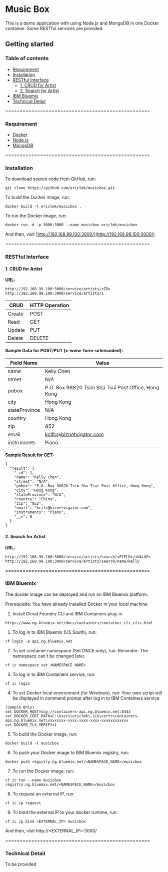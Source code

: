 # Music Box
This is a demo application with using Node.js and MongoDB in one Docker container. Some RESTful services are provided.

## Getting started

### Table of contents

* [Requirement](#requirement)
* [Installation](#installation)
* [RESTful Interface](#restful-interface)
    * [1. CRUD for Artist](#1-crud-for-artist)
    * [2. Search for Artist](#2-search-for-artist)
* [IBM Bluemix](#ibm-bluemix)
* [Technical Detail](#technical-detail)

==================================================

### Requirement
* [Docker](http://www.docker.com)
* [Node.js](http://nodejs.org)
* [MongoDB](http://mongodb.org)

==================================================

### Installation

To download source code from GitHub, run:

    git clone https://github.com/ericlmk/musicbox.git

To build the Docker image, run:

    docker build -t ericlmk/musicbox .

To run the Docker image, run:

    docker run -d -p 3000:3000 --name musicbox ericlmk/musicbox

And then, visit [http://192.168.99.100:3000/](http://192.168.99.100:3000/)

==================================================

### RESTful Interface

#### 1. CRUD for Artist

**URL:**

    http://192.168.99.100:3000/service/artists/<ID>
    http://192.168.99.100:3000/service/artists/1

| CRUD    | HTTP Operation  |
| ------- | --------------- |
| Create  | POST            |
| Read    | GET             |
| Update  | PUT             |
| Delete  | DELETE          |

**Sample Data for POST/PUT (x-www-form-urlencoded):**

| Field Name    | Value                                                |
| ------------- | ---------------------------------------------------- |
| name          | Kelly Chen                                           |
| street        | N/A                                                  |
| pobox         | P.O. Box 98820 Tsim Sha Tsui Post Office, Hong Kong  |
| city          | Hong Kong                                            |
| stateProvince | N/A                                                  |
| country       | Hong Kong                                            |
| zip           | 852                                                  |
| email         | kcifc@biznetvigator.com                              |
| instruments   | Piano                                                |

**Sample Result for GET:**

    {
      "result": {
        "_id": 1,
        "name": "Kelly Chen",
        "street": "N/A",
        "pobox": "P.O. Box 98820 Tsim Sha Tsui Post Office, Hong Kong",
        "city": "Hong Kong",
        "stateProvince": "N/A",
        "country": "China",
        "zip": "852",
        "email": "kcifc@biznetvigator.com",
        "instruments": "Piano",
        "__v": 0
      }
    }

#### 2. Search for Artist

**URL:**

    http://192.168.99.100:3000/service/artists/search/<FIELD>/<VALUE>
    http://192.168.99.100:3000/service/artists/search/name/kelly

==================================================

### IBM Bluemix

The docker image can be deployed and run on IBM Bluemix platform.

Prerequisite: You have already installed Docker in your local machine

1. Install Cloud Foundry CLI and IBM Containers plug-in
```
https://www.ng.bluemix.net/docs/containers/container_cli_cfic.html
```

1. To log in to IBM Bluemix (US South), run:
```
cf login -a api.ng.bluemix.net
```

2. To set container namespace (Set ONCE only), run:
Reminder: The namespace can't be changed later.
```
cf ic namespace set <NAMESPACE_NAME>
```

3. To log in to IBM Containers service, run:
```
cf ic login
```

4. To set Docker local environment (for Windows), run:
Your own script will be displayed in command prompt after log in to IBM Containers service 
```
(Sample Only)
set DOCKER_HOST=tcp://containers-api.ng.bluemix.net:8443
set DOCKER_CERT_PATH=C:\Users\ericlmk\.ice\certs\containers-api.ng.bluemix.net\xxxxxxxx-xxxx-xxxx-xxxx-xxxxxxxxxxxx
set DOCKER_TLS_VERIFY=1
```

5. To build the Docker image, run:
```
docker build -t musicbox .
```

6. To push your Docker image to IBM Bluemix registry, run:
```
docker push registry.ng.bluemix.net/<NAMESPACE_NAME>/musicbox
```

7. To run the Docker image, run:
```
cf ic run --name musicbox registry.ng.bluemix.net/<NAMESPACE_NAME>/musicbox
```

8. To request an external IP, run:
```
cf ic ip request
```

9. To bind the external IP to your docker runtime, run:
```
cf ic ip bind <EXTERNAL_IP> musicbox
```

And then, visit http://<EXTERNAL_IP>:3000/


==================================================

### Technical Detail

To be provided
